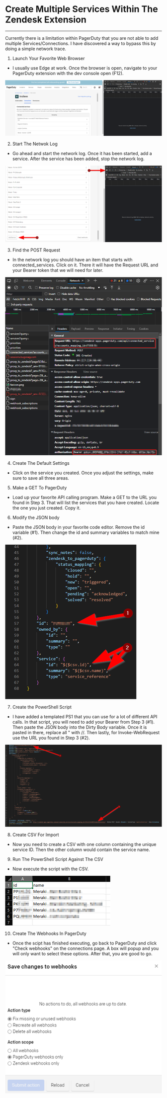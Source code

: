 # Create Multiple Services Within The Zendesk Extension
***
Currently there is a limitation within PagerDuty that you are not able to add multiple Services/Connections. I have discovered a way to bypass this by doing a simple network trace.

1. Launch Your Favorite Web Browser
- I usually use Edge at work. Once the browser is open, navigate to your PagerDuty extension with the dev console open (F12).

![Step1](images/Step1.png)

2. Start The Netwok Log
- Go ahead and start the network log. Once it has been started, add a service. After the service has been added, stop the network log.

![Step2](images/Step2.png)

3. Find the POST Request
- In the network log you should have an item that starts with connected_services. Click on it. There it will have the Request URL and your Bearer token that we will need for later.

![Step3](images/Step3.png)

4. Create The Default Settings
- Click on the service you created. Once you adjust the settings, make sure to save all three areas.

5. Make a GET To PagerDuty
- Load up your favorite API calling program. Make a GET to the URL you found in Step 3. That will list the services that you have created. Locate the one you just created. Copy it.

6. Modify the JSON body
- Paste the JSON body in your favorite code editor. Remove the id variable (#1). Then change the id and summary variables to match mine (#2).

![Step6](images/Step6.png)

7. Create the PowerShell Script
- I have added a templated PS1 that you can use for a lot of different API calls. In that script, you will need to add your Bearer from Step 3 (#1). Then paste the JSON body into the Dirty Body variable. Once it is pasted in there, replace all " with //. Then lastly, for Invoke-WebRequest use the URL you found in Step 3 (#2).

![Step7](images/Step7.png)

8. Create CSV For Import
- Now you need to create a CSV with one column containing the unique service ID. Then the other column would contain the service name.

9. Run The PowerShell Script Against The CSV
- Now execute the script with the CSV.

![Step9](images/Step9.png)

10. Create The Webhooks In PagerDuty
- Once the scipt has finished executing, go back to PagerDuty and click "Check webhooks" on the connections page. A box will popup and you will only want to select these options. After that, you are good to go.

![Step10](images/Step10.png)